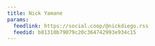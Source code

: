 ```yaml
---
title: Nick Yamane
params:
  feedlink: https://social.coop/@nickdiego.rss
  feedid: b81310b79079c20c364742993e934c15
---
```

